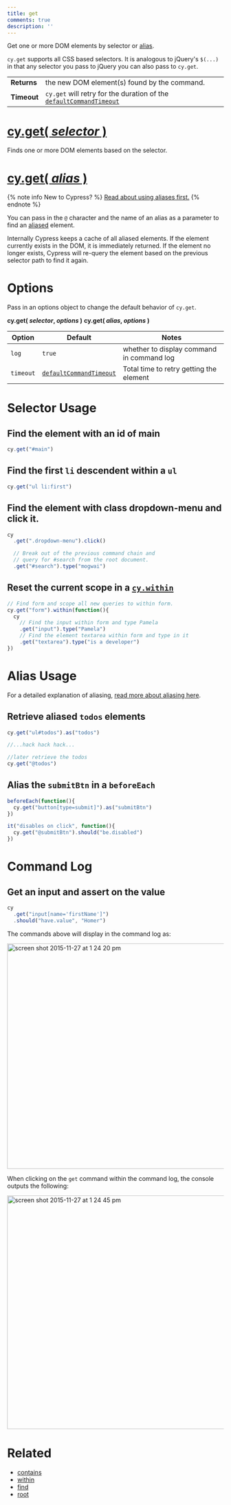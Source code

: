 ```yaml
---
title: get
comments: true
description: ''
---
```


Get one or more DOM elements by selector or [alias](https://on.cypress.io/guides/using-aliases).

`cy.get` supports all CSS based selectors. It is analogous to jQuery's `$(...)` in that any selector you pass to jQuery you can also pass to `cy.get`.

| | |
|--- | --- |
| **Returns** | the new DOM element(s) found by the command. |
| **Timeout** | `cy.get` will retry for the duration of the [`defaultCommandTimeout`](https://on.cypress.io/guides/configuration#timeouts) |

# [cy.get( *selector* )](#selector-usage)

Finds one or more DOM elements based on the selector.

# [cy.get( *alias* )](#alias-usage)

{% note info New to Cypress? %}
[Read about using aliases first.](https://on.cypress.io/guides/using-aliases)
{% endnote %}

You can pass in the `@` character and the name of an alias as a parameter to find an [aliased](https://on.cypress.io/guides/using-aliases) element.

Internally Cypress keeps a cache of all aliased elements.  If the element currently exists in the DOM, it is immediately returned.  If the element no longer exists, Cypress will re-query the element based on the previous selector path to find it again.

# Options

Pass in an options object to change the default behavior of `cy.get`.

**cy.get( *selector*, *options* )**
**cy.get( *alias*, *options* )**

Option | Default | Notes
--- | --- | ---
`log` | `true` | whether to display command in command log
`timeout` | [`defaultCommandTimeout`](https://on.cypress.io/guides/configuration#timeouts) | Total time to retry getting the element

# Selector Usage

## Find the element with an id of main

```javascript
cy.get("#main")
```

## Find the first `li` descendent within a `ul`

```javascript
cy.get("ul li:first")
```

## Find the element with class dropdown-menu and click it.

```javascript
cy
  .get(".dropdown-menu").click()

  // Break out of the previous command chain and
  // query for #search from the root document.
  .get("#search").type("mogwai")
```

## Reset the current scope in a [`cy.within`](https://on.cypress.io/api/within)

```javascript
// Find form and scope all new queries to within form.
cy.get("form").within(function(){
  cy
    // Find the input within form and type Pamela
    .get("input").type("Pamela")
    // Find the element textarea within form and type in it
    .get("textarea").type("is a developer")
})
```

# Alias Usage

For a detailed explanation of aliasing, [read more about aliasing here](https://on.cypress.io/guides/using-aliases).

## Retrieve aliased `todos` elements

```javascript
cy.get("ul#todos").as("todos")

//...hack hack hack...

//later retrieve the todos
cy.get("@todos")
```

## Alias the `submitBtn` in a `beforeEach`

```javascript
beforeEach(function(){
  cy.get("button[type=submit]").as("submitBtn")
})

it("disables on click", function(){
  cy.get("@submitBtn").should("be.disabled")
})
```

# Command Log

## Get an input and assert on the value

```javascript
cy
  .get("input[name='firstName']")
  .should("have.value", "Homer")
```

The commands above will display in the command log as:

<img width="524" alt="screen shot 2015-11-27 at 1 24 20 pm" src="https://cloud.githubusercontent.com/assets/1271364/11446808/5d2f2180-950a-11e5-8645-4f0f14321f86.png">

When clicking on the `get` command within the command log, the console outputs the following:

<img width="543" alt="screen shot 2015-11-27 at 1 24 45 pm" src="https://cloud.githubusercontent.com/assets/1271364/11446809/61a6f4f4-950a-11e5-9b23-a9efa1fbccfc.png">

# Related

- [contains](https://on.cypress.io/api/contains)
- [within](https://on.cypress.io/api/within)
- [find](https://on.cypress.io/api/find)
- [root](https://on.cypress.io/api/root)
